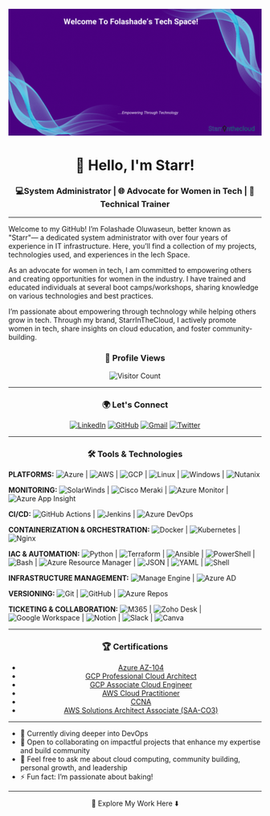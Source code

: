 ![Welcome Banner](https://github.com/Fola-Git/Fola-Git/blob/main/Github%20Banner.gif)

<div align="center">

# 👋 Hello, I'm Starr!

</div>

<div align="center">
  
### 💻System Administrator | 🌐 Advocate for Women in Tech | 📘 Technical Trainer 

</div>

---
Welcome to my GitHub! I’m Folashade Oluwaseun, better known as "Starr"— a dedicated system administrator with over four years of experience in IT infrastructure. Here, you’ll find a collection of my projects, technologies used, and experiences in the Iech Space.

As an advocate for women in tech, I am committed to empowering others and creating opportunities for women in the industry. I have trained and educated individuals at several boot camps/workshops, sharing knowledge on various technologies and best practices.

I’m passionate about empowering through technology while helping others grow in tech. Through my brand, StarrInTheCloud, I actively promote women in tech, share insights on cloud education, and foster community-building.

<div align="center"> 
  
  ### 👀 Profile Views 
  
</div>
<div align="center"> 
  
  ![Visitor Count](https://visitor-badge.laobi.icu/badge?page_id=Fola-Git)

 </div>

 ---

 <div align="center"> 
  
### 🌍 Let's Connect


[![LinkedIn](https://img.shields.io/badge/-LinkedIn-0077B5?style=for-the-badge&logo=linkedin&logoColor=white)](https://www.linkedin.com/in/folashadebanire/)
[![GitHub](https://img.shields.io/badge/-GitHub-181717?style=for-the-badge&logo=github&logoColor=white)](https://github.com/Fola-Git)
[![Gmail](https://img.shields.io/badge/-Gmail-D14836?style=for-the-badge&logo=gmail&logoColor=white)](mailto:folashadeoluwaseun6@gmail.com)
[![Twitter](https://img.shields.io/badge/-Twitter-1DA1F2?style=for-the-badge&logo=twitter&logoColor=white)](https://twitter.com/I_am_folashade_)

</div>

---
 
<div align="center"> 
  
### 🛠️ Tools & Technologies


 </div>

**PLATFORMS:** ![Azure](https://img.shields.io/badge/AZURE-0078D4?style=flat&logo=microsoft-azure) | ![AWS](https://img.shields.io/badge/AWS-232F3E?style=flat&logo=amazon-aws) | ![GCP](https://img.shields.io/badge/GCP-4285F4?style=flat&logo=google-cloud) | ![Linux](https://img.shields.io/badge/LINUX-FCC624?style=flat&logo=linux) | ![Windows](https://img.shields.io/badge/WINDOWS-0078D6?style=flat&logo=windows) | ![Nutanix](https://img.shields.io/badge/NUTANIX-024c88?style=flat)

**MONITORING:** ![SolarWinds](https://img.shields.io/badge/SOLARWINDS-FFA500?style=flat) | ![Cisco Meraki](https://img.shields.io/badge/CISCO%20MERAKI-00827F?style=flat&logo=cisco) | ![Azure Monitor](https://img.shields.io/badge/AZURE%20MONITOR-2563EB?style=flat) | ![Azure App Insight](https://img.shields.io/badge/AZURE%20APP%20INSIGHT-0078D4?style=flat)

**CI/CD:** ![GitHub Actions](https://img.shields.io/badge/GITHUB%20ACTIONS-2088FF?style=flat&logo=github-actions) | ![Jenkins](https://img.shields.io/badge/JENKINS-D24939?style=flat&logo=jenkins) | ![Azure DevOps](https://img.shields.io/badge/AZURE%20DEVOPS-0078D7?style=flat&logo=azure-devops)

**CONTAINERIZATION & ORCHESTRATION:** ![Docker](https://img.shields.io/badge/DOCKER-2496ED?style=flat&logo=docker) | ![Kubernetes](https://img.shields.io/badge/KUBERNETES-326CE5?style=flat&logo=kubernetes) | ![Nginx](https://img.shields.io/badge/NGINX-269539?style=flat&logo=nginx)

**IAC & AUTOMATION:** ![Python](https://img.shields.io/badge/PYTHON-3776AB?style=flat&logo=python) | ![Terraform](https://img.shields.io/badge/TERRAFORM-7B42BC?style=flat&logo=terraform) | ![Ansible](https://img.shields.io/badge/ANSIBLE-EE0000?style=flat&logo=ansible) | ![PowerShell](https://img.shields.io/badge/POWERSHELL-5391FE?style=flat&logo=powershell) | ![Bash](https://img.shields.io/badge/BASH-4EAA25?style=flat&logo=gnu-bash) | ![Azure Resource Manager](https://img.shields.io/badge/AZURE%20RESOURCE%20MANAGER-0078D4?style=flat&logo=microsoft-azure) | ![JSON](https://img.shields.io/badge/JSON-000000?style=flat&logo=json) | ![YAML](https://img.shields.io/badge/YAML-000080?style=flat&logo=yaml) | ![Shell](https://img.shields.io/badge/SHELL-4EAA25?style=flat&logo=gnu-bash)

**INFRASTRUCTURE MANAGEMENT:** ![Manage Engine](https://img.shields.io/badge/MANAGE%20ENGINE-5C2D91?style=flat) | ![Azure AD](https://img.shields.io/badge/AZURE%20AD-0078D4?style=flat&logo=microsoft-azure)

**VERSIONING:** ![Git](https://img.shields.io/badge/GIT-F05032?style=flat&logo=git) | ![GitHub](https://img.shields.io/badge/GITHUB-181717?style=flat&logo=github) | ![Azure Repos](https://img.shields.io/badge/AZURE%20REPOS-0078D4?style=flat&logo=azure-devops)

**TICKETING & COLLABORATION:** ![M365](https://img.shields.io/badge/MICROSOFT%20365-D83B01?style=flat&logo=microsoft) | ![Zoho Desk](https://img.shields.io/badge/ZOHO%20DESK-FF4A00?style=flat&logo=zoho) | ![Google Workspace](https://img.shields.io/badge/GOOGLE%20WORKSPACE-4285F4?style=flat&logo=google) | ![Notion](https://img.shields.io/badge/NOTION-000000?style=flat&logo=notion) | ![Slack](https://img.shields.io/badge/SLACK-4A154B?style=flat&logo=slack) | ![Canva](https://img.shields.io/badge/CANVA-00C4CC?style=flat&logo=canva)

---

<div align="center"> 
  
### 🏆 Certifications

- [Azure AZ-104](https://learn.microsoft.com/api/credentials/share/en-us/FolashadeBanire/51637E73615BBF24?sharingId=FAC5040D72234A31)
- [GCP Professional Cloud Architect](https://www.credly.com/badges/6cf3aa09-f30c-46bd-9ded-b7c5fde579fb/public_url)
- [GCP Associate Cloud Engineer](https://www.credly.com/badges/79bb220f-e90a-4ed4-8a80-87926651e650/public_url)
- [AWS Cloud Practitioner](https://www.credly.com/badges/e744b9ac-d965-44cf-a15d-37651925a6aa/public_url)
- [CCNA](https://www.credly.com/badges/adc992fe-c800-4ec1-a03a-93ea42a5bd95/public_url)
- [AWS Solutions Architect Associate (SAA-CO3)](https://www.credly.com/badges/5fa6fd41-8207-4516-b6fe-9038e1c8c1bb/public_url)
  
</div>

---

- 🌱 Currently diving deeper into DevOps
- 👯 Open to collaborating on impactful projects that enhance my expertise and build community
- 💬 Feel free to ask me about cloud computing, community building, personal growth, and leadership
- ⚡ Fun fact: I’m passionate about baking!
  
---

<div align="center"> 
  
🚀 Explore My Work Here ⬇️

 </div>

